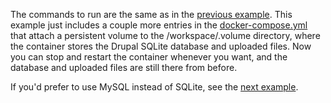 The commands to run are the same as in the [previous example](../1-add-secrets/). This example just includes a couple more entries in the [docker-compose.yml](docker-compose.yml) that attach a persistent volume to the /workspace/.volume directory, where the container stores the Drupal SQLite database and uploaded files. Now you can stop and restart the container whenever you want, and the database and uploaded files are still there from before.

If you'd prefer to use MySQL instead of SQLite, see the [next example](../3-mysql/).
